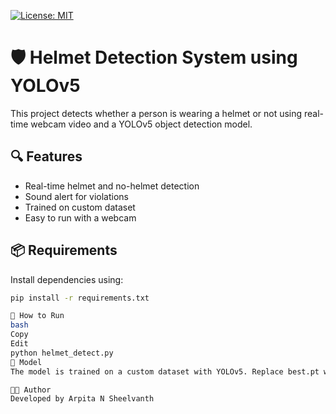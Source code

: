 [![License: MIT](https://img.shields.io/badge/License-MIT-yellow.svg)](LICENSE)


# 🛡️ Helmet Detection System using YOLOv5

This project detects whether a person is wearing a helmet or not using real-time webcam video and a YOLOv5 object detection model.

## 🔍 Features

- Real-time helmet and no-helmet detection
- Sound alert for violations
- Trained on custom dataset
- Easy to run with a webcam

## 📦 Requirements

Install dependencies using:

```bash
pip install -r requirements.txt

🚀 How to Run
bash
Copy
Edit
python helmet_detect.py
🧠 Model
The model is trained on a custom dataset with YOLOv5. Replace best.pt with your own trained weights.

👩‍💻 Author
Developed by Arpita N Sheelvanth
